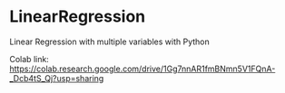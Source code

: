 # LinearRegression
Linear Regression with multiple variables with Python

Colab link: https://colab.research.google.com/drive/1Gg7nnAR1fmBNmn5V1FQnA-_Dcb4tS_Qj?usp=sharing
